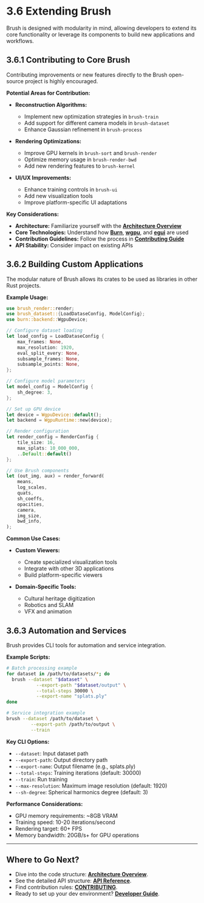 # 3.6 Extending Brush

Brush is designed with modularity in mind, allowing developers to extend its core functionality or leverage its components to build new applications and workflows.

## 3.6.1 Contributing to Core Brush

Contributing improvements or new features directly to the Brush open-source project is highly encouraged.

**Potential Areas for Contribution:**

*   **Reconstruction Algorithms:**
    - Implement new optimization strategies in `brush-train`
    - Add support for different camera models in `brush-dataset`
    - Enhance Gaussian refinement in `brush-process`

*   **Rendering Optimizations:**
    - Improve GPU kernels in `brush-sort` and `brush-render`
    - Optimize memory usage in `brush-render-bwd`
    - Add new rendering features to `brush-kernel`

*   **UI/UX Improvements:**
    - Enhance training controls in `brush-ui`
    - Add new visualization tools
    - Improve platform-specific UI adaptations

**Key Considerations:**

*   **Architecture:** Familiarize yourself with the **[Architecture Overview](architecture.md)**
*   **Core Technologies:** Understand how **[Burn](core-technologies.md#343-burn)**, **[wgpu](core-technologies.md#345-wgpu--wgsl)**, and **[egui](core-technologies.md#344-egui--eframe)** are used
*   **Contribution Guidelines:** Follow the process in **[Contributing Guide](../../CONTRIBUTING.md)**
*   **API Stability:** Consider impact on existing APIs

## 3.6.2 Building Custom Applications

The modular nature of Brush allows its crates to be used as libraries in other Rust projects.

**Example Usage:**

```rust
use brush_render::render;
use brush_dataset::{LoadDataseConfig, ModelConfig};
use burn::backend::WgpuDevice;

// Configure dataset loading
let load_config = LoadDataseConfig {
    max_frames: None,
    max_resolution: 1920,
    eval_split_every: None,
    subsample_frames: None,
    subsample_points: None,
};

// Configure model parameters
let model_config = ModelConfig {
    sh_degree: 3,
};

// Set up GPU device
let device = WgpuDevice::default();
let backend = WgpuRuntime::new(device);

// Render configuration
let render_config = RenderConfig {
    tile_size: 16,
    max_splats: 10_000_000,
    ..Default::default()
};

// Use Brush components
let (out_img, aux) = render_forward(
    means,
    log_scales,
    quats,
    sh_coeffs,
    opacities,
    camera,
    img_size,
    bwd_info,
);
```

**Common Use Cases:**

*   **Custom Viewers:**
    - Create specialized visualization tools
    - Integrate with other 3D applications
    - Build platform-specific viewers

*   **Domain-Specific Tools:**
    - Cultural heritage digitization
    - Robotics and SLAM
    - VFX and animation

## 3.6.3 Automation and Services

Brush provides CLI tools for automation and service integration.

**Example Scripts:**

```bash
# Batch processing example
for dataset in /path/to/datasets/*; do
  brush --dataset "$dataset" \
           --export-path "$dataset/output" \
           --total-steps 30000 \
           --export-name "splats.ply"
done

# Service integration example
brush --dataset /path/to/dataset \
         --export-path /path/to/output \
         --train
```

**Key CLI Options:**
*   `--dataset`: Input dataset path
*   `--export-path`: Output directory path
*   `--export-name`: Output filename (e.g., splats.ply)
*   `--total-steps`: Training iterations (default: 30000)
*   `--train`: Run training
*   `--max-resolution`: Maximum image resolution (default: 1920)
*   `--sh-degree`: Spherical harmonics degree (default: 3)

**Performance Considerations:**
*   GPU memory requirements: ~8GB VRAM
*   Training speed: 10-20 iterations/second
*   Rendering target: 60+ FPS
*   Memory bandwidth: 20GB/s+ for GPU operations

---

## Where to Go Next?

*   Dive into the code structure: **[Architecture Overview](architecture.md)**.
*   See the detailed API structure: **[API Reference](../api-reference.md)**.
*   Find contribution rules: **[CONTRIBUTING](../../CONTRIBUTING.md)**.
*   Ready to set up your dev environment? **[Developer Guide](../getting-started/developer-guide.md)**. 